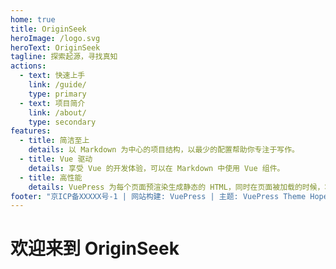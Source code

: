 ```yaml
---
home: true
title: OriginSeek
heroImage: /logo.svg
heroText: OriginSeek
tagline: 探索起源，寻找真知
actions:
  - text: 快速上手
    link: /guide/
    type: primary
  - text: 项目简介
    link: /about/
    type: secondary
features:
  - title: 简洁至上
    details: 以 Markdown 为中心的项目结构，以最少的配置帮助你专注于写作。
  - title: Vue 驱动
    details: 享受 Vue 的开发体验，可以在 Markdown 中使用 Vue 组件。
  - title: 高性能
    details: VuePress 为每个页面预渲染生成静态的 HTML，同时在页面被加载的时候，将作为 SPA 运行。
footer: "京ICP备XXXXX号-1 | 网站构建: VuePress | 主题: VuePress Theme Hope | 开发工具: Trae"
---
```


# 欢迎来到 OriginSeek
